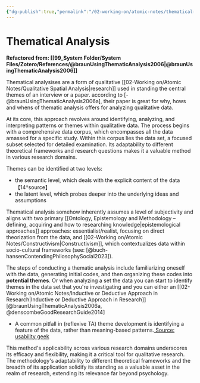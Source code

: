```yaml
---
{"dg-publish":true,"permalink":"/02-working-on/atomic-notes/thematical-analysis/","title":"Thematical Analysis","tags":["type/atomic-note"],"noteIcon":"","created":"Wednesday, December 20th 2023, 5:05:50 pm","updated":"2023-12-23T19:45:44.693+01:00"}
---
```



# Thematical Analysis
**Refactored from: [[99_System Folder/System Files/Zotero/References/@braunUsingThematicAnalysis2006\|@braunUsingThematicAnalysis2006]]**

Thematical analysises are a form of qualitative [[02-Working on/Atomic Notes/Qualitative Spatial Analysis\|research]] used in standing the central themes of an interview or a paper. according to [-@braunUsingThematicAnalysis2006a], their paper is great for why, hows and whens of  thematic analysis offers for analyzing qualitative data.

At its core, this approach revolves around identifying, analyzing, and interpreting patterns or themes within qualitative data. The process begins with a comprehensive data corpus, which encompasses all the data amassed for a specific study. Within this corpus lies the data set, a focused subset selected for detailed examination. Its adaptability to different theoretical frameworks and research questions makes it a valuable method in various research domains.

Themes can be identified at two levels:
* the semantic level, which deals with the explicit content of the data【14†source】
* the latent level, which probes deeper into the underlying ideas and assumptions

Thematical analysis somehow inherently assumes a level of subjectivity and aligns with two primary [[Ontology, Epistemology and Methodology – defining, acquiring and how to researching knowledge\|epistemological approaches]] approaches: essentialist/realist, focusing on direct theorization from the data, and [[02-Working on/Atomic Notes/Constructivism\|Constructivism]], which contextualizes data within socio-cultural frameworks (see: [@buch-hansenContendingPhilosophySocial2023]).

The  steps of conducting a thematic analysis include familiarizing oneself with the data, generating initial codes, and then organizing these codes into **potential themes**.  Or when analyzing a set the data you can start to identify themes in the data set that you're investigating and you can either an
[[02-Working on/Atomic Notes/Inductive or Deductive Approach in Research\|Inductive or Deductive Approach in Research]] [@braunUsingThematicAnalysis2006a, @denscombeGoodResearchGuide2014]

* A common pitfall in (reflexive TA) theme development is identifying a feature of the data, rather than meaning-based patterns.[ Source: usability geek](https://medium.com/usabilitygeek/thematic-analysis-in-hci-57edae583ca9)

This method's applicability across various research domains underscores its efficacy and flexibility, making it a critical tool for qualitative research. The methodology's adaptability to different theoretical frameworks and the breadth of its application solidify its standing as a valuable asset in the realm of research, extending its relevance far beyond psychology.



